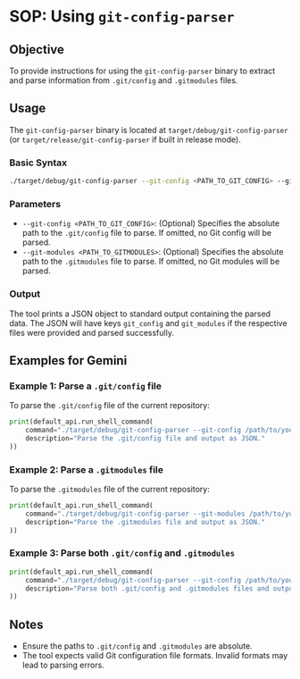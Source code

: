 # SOP: Using `git-config-parser`

## Objective

To provide instructions for using the `git-config-parser` binary to extract and parse information from `.git/config` and `.gitmodules` files.

## Usage

The `git-config-parser` binary is located at `target/debug/git-config-parser` (or `target/release/git-config-parser` if built in release mode).

### Basic Syntax

```bash
./target/debug/git-config-parser --git-config <PATH_TO_GIT_CONFIG> --git-modules <PATH_TO_GITMODULES>
```

### Parameters

*   `--git-config <PATH_TO_GIT_CONFIG>`: (Optional) Specifies the absolute path to the `.git/config` file to parse. If omitted, no Git config will be parsed.
*   `--git-modules <PATH_TO_GITMODULES>`: (Optional) Specifies the absolute path to the `.gitmodules` file to parse. If omitted, no Git modules will be parsed.

### Output

The tool prints a JSON object to standard output containing the parsed data. The JSON will have keys `git_config` and `git_modules` if the respective files were provided and parsed successfully.

## Examples for Gemini

### Example 1: Parse a `.git/config` file

To parse the `.git/config` file of the current repository:

```python
print(default_api.run_shell_command(
    command="./target/debug/git-config-parser --git-config /path/to/your/repo/.git/config",
    description="Parse the .git/config file and output as JSON."
))
```

### Example 2: Parse a `.gitmodules` file

To parse the `.gitmodules` file of the current repository:

```python
print(default_api.run_shell_command(
    command="./target/debug/git-config-parser --git-modules /path/to/your/repo/.gitmodules",
    description="Parse the .gitmodules file and output as JSON."
))
```

### Example 3: Parse both `.git/config` and `.gitmodules`

```python
print(default_api.run_shell_command(
    command="./target/debug/git-config-parser --git-config /path/to/your/repo/.git/config --git-modules /path/to/your/repo/.gitmodules",
    description="Parse both .git/config and .gitmodules files and output as JSON."
))
```

## Notes

*   Ensure the paths to `.git/config` and `.gitmodules` are absolute.
*   The tool expects valid Git configuration file formats. Invalid formats may lead to parsing errors.
